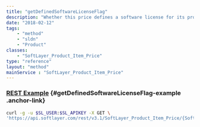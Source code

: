 ```yaml
---
title: "getDefinedSoftwareLicenseFlag"
description: "Whether this price defines a software license for its product item."
date: "2018-02-12"
tags:
    - "method"
    - "sldn"
    - "Product"
classes:
    - "SoftLayer_Product_Item_Price"
type: "reference"
layout: "method"
mainService : "SoftLayer_Product_Item_Price"
---
```


### [REST Example](#getDefinedSoftwareLicenseFlag-example) <a href="/article/rest/"><i class="fas fa-question"></i></a> {#getDefinedSoftwareLicenseFlag-example .anchor-link} 
```bash
curl -g -u $SL_USER:$SL_APIKEY -X GET \
'https://api.softlayer.com/rest/v3.1/SoftLayer_Product_Item_Price/{SoftLayer_Product_Item_PriceID}/getDefinedSoftwareLicenseFlag'
```
